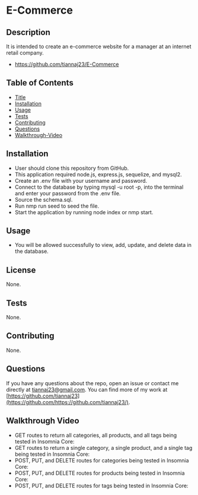# E-Commerce

## Description
It is intended to create an e-commerce website for a manager at an internet retail company.

- https://github.com/tiannaj23/E-Commerce


## Table of Contents
- [Title](#title)
- [Installation](#installation)
- [Usage](#usage)
- [Tests](#tests)
- [Contributing](#contributing)
- [Questions](#questions)
- [Walkthrough-Video](#walkthrough-video)


## Installation
- User should clone this repository from GitHub.
- This application required node.js, express.js, sequelize, and mysql2.
- Create an .env file with your username and password.
- Connect to the database by typing mysql -u root -p, into the terminal and enter your password from the .env file.
- Source the schema.sql.
- Run nmp run seed to seed the file.
- Start the application by running node index or nmp start.

## Usage
- You will be allowed successfully to view, add, update, and delete data in the database.

## License
None.

## Tests
None.

## Contributing
None.

## Questions
If you have any questions about the repo, open an issue or contact me directly at tiannaj23@gmail.com. You can find more of my work at [https://github.com/tiannaj23](https://github.com/https://github.com/tiannaj23/).

## Walkthrough Video

- GET routes to return all categories, all products, and all tags being tested in Insomnia Core:
- GET routes to return a single category, a single product, and a single tag being tested in Insomnia Core:
- POST, PUT, and DELETE routes for categories being tested in Insomnia Core:
- POST, PUT, and DELETE routes for products being tested in Insomnia Core:
- POST, PUT, and DELETE routes for tags being tested in Insomnia Core:






